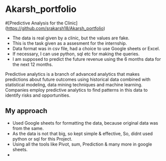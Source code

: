 # Akarsh_portfolio

#[Predictive Analysis for the Clinic] (https://github.com/srakarsh18/Akarsh_portfolio)

* The data is real given by a clinic, but the values are fake.
* This is the task given as a assesment for the internship.
* Data format was in csv file, had a choice to use Google sheets or Excel.
* If necessary, I can use python, sql etc for making the queries.
* I am supposed to predict the future revenue using the 6 months data for the next 12 months.

 Predictive analytics is a branch of advanced analytics that makes predictions about future outcomes using historical data combined with statistical modeling, data mining techniques and machine learning. Companies employ predictive analytics to find patterns in this data to identify risks and opportunities.

## My approach
* Used Google sheets for formatting the data, because original data was from the same.
* As the data is not that big, so kept simple & effective, So, didnt used python or sql for this Project.
* Using all the tools like Pivot, sum, Prediction & many more in google sheets.
*


 
